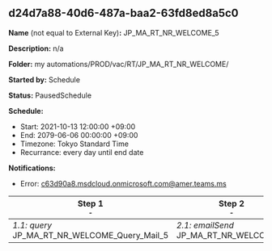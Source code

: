 ## d24d7a88-40d6-487a-baa2-63fd8ed8a5c0

**Name** (not equal to External Key)**:** JP_MA_RT_NR_WELCOME_5

**Description:** n/a

**Folder:** my automations/PROD/vac/RT/JP_MA_RT_NR_WELCOME/

**Started by:** Schedule

**Status:** PausedSchedule

**Schedule:**

* Start: 2021-10-13 12:00:00 +09:00
* End: 2079-06-06 00:00:00 +09:00
* Timezone: Tokyo Standard Time
* Recurrance: every day until end date

**Notifications:**

* Error: c63d90a8.msdcloud.onmicrosoft.com@amer.teams.ms

| Step 1<br>_<small>-</small>_ | Step 2<br>_<small>-</small>_ | Step 3<br>_<small>-</small>_ |
| --- | --- | --- |
| _1.1: query_<br>JP_MA_RT_NR_WELCOME_Query_Mail_5 | _2.1: emailSend_<br>JP_MA_RT_NR_WELCOME_5 | _3.1: query_<br>JP_MA_RT_NR_WELCOME_Update_sentFlg5 |
